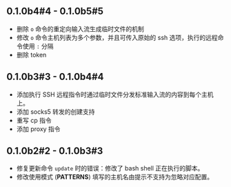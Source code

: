 ## 0.1.0b4#4 - 0.1.0b5#5

* 删除 `o` 命令的重定向输入流生成临时文件的机制
* 修改 `o` 命令主机列表为多个参数，并且可传入原始的 ssh 选项，执行的远程命令使用 `:` 分隔
* 删除 token

## 0.1.0b3#3 - 0.1.0b4#4

* 添加执行 SSH 远程指令时通过临时文件分发标准输入流的内容到每个主机上。
* 添加 socks5 转发的创建支持
* 重写 cp 指令
* 添加 proxy 指令

## 0.1.0b2#2 - 0.1.0b3#3

* 修复更新命令 `update` 时的错误：修改了 bash shell 正在执行的脚本。
* 修改使用模式 (**PATTERNS**) 填写的主机名由提示不支持为忽略对应配置。